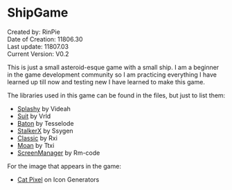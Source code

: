 # ShipGame
Created by: RinPie<br />
Date of Creation: 11806.30<br /> 
Last update: 11807.03<br />
Current Version: V0.2<br />


This is just a small asteroid-esque game with a small ship. I am a beginner in the
game development community so I am practicing everything I have learned up till now
and testing new I have learned to make this game.

The libraries used in this game can be found in the files, but just to list them:
- [Splashy](https://www.github.com/videah/splashy) by Videah
- [Suit](https://www.github.com/vrld/SUIT) by Vrld
- [Baton](https://www.github.com/tesselode/baton) by Tesselode
- [StalkerX](https://www.github.com/SSYGEN/STALKER-X) by Ssygen
- [Classic](https://www.github.com/rxi/classic) by Rxi
- [Moan](https://www.github.com/ttxi/Moan.lua) by Ttxi
- [ScreenManager](https://www.github.com/rm-code/screenmanager) by Rm-code

For the image that appears in the game:
- [Cat Pixel](http://www.icongenerators.net/catdot.html) on Icon Generators
